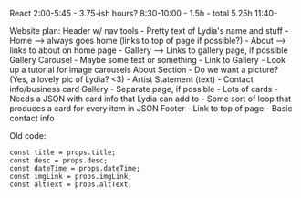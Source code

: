 React
2:00-5:45 - 3.75-ish hours?
8:30-10:00 - 1.5h - total 5.25h
11:40-


Website plan: 
    Header w/ nav tools
        - Pretty text of Lydia's name and stuff
        - Home --> always goes home (links to top of page if possible?)
        - About --> links to about on home page
        - Gallery --> Links to gallery page, if possible
    Gallery Carousel 
        - Maybe some text or something
        - Link to Gallery
        - Look up a tutorial for image carousels
    About Section
        - Do we want a picture? (Yes, a lovely pic of Lydia? <3)
        - Artist Statement (text)
        - Contact info/business card
    Gallery
        - Separate page, if possible
        - Lots of cards
        - Needs a JSON with card info that Lydia can add to
        - Some sort of loop that produces a card for every item in JSON
    Footer
        - Link to top of page
        - Basic contact info 


Old code: 

    const title = props.title;
    const desc = props.desc;
    const dateTime = props.dateTime;
    const imgLink = props.imgLink;
    const altText = props.altText;
